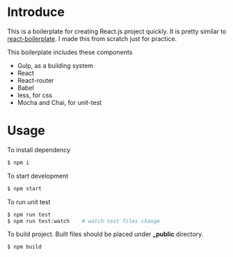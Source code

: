 # Introduce

This is a boilerplate for creating React.js project quickly. It is pretty similar to [react-boilerplate](https://github.com/mxstbr/react-boilerplate). I made this from scratch just for practice.

This boilerplate includes these components

* Gulp, as a building system
* React
* React-router
* Babel
* less, for css
* Mocha and Chai, for unit-test

# Usage

To install dependency
```bash
$ npm i
```

To start development
```bash
$ npm start
```

To run unit test

```bash
$ npm run test
$ npm run test:watch    # watch test files change
```

To build project. Built files should be placed under **_public** directory.

```bash
$ npm build
```
